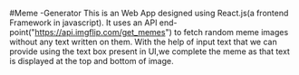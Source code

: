 #Meme -Generator
This is an Web App designed using React.js(a frontend Framework in javascript).
It uses an API end-point("https://api.imgflip.com/get_memes") to fetch random meme images without any text written on them.
With the help of input text that we can provide using the text box present in UI,we complete the meme as that text is displayed at the top and bottom of image.
